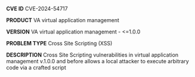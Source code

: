 **CVE ID**
CVE-2024-54717

**PRODUCT**
VA virtual application management

**VERSION**
VA virtual application management - <=1.0.0

**PROBLEM TYPE**
Cross Site Scripting (XSS)

**DESCRIPTION**
Cross Site Scripting vulnerabilities in virtual application management
 v.1.0.0 and before allows a local attacker to execute arbitrary code
 via a crafted script